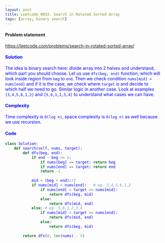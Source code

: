 ```yaml
---
layout: post
title: Leetcode 0033. Search in Rotated Sorted Array
tags: [array, binary search]
---
```


#### Problem statement

<a href="https://leetcode.com/problems/search-in-rotated-sorted-array/"> <font color = blue>https://leetcode.com/problems/search-in-rotated-sorted-array/

#### Solution
The idea is binary search here: divide array into 2 halves and understand, which part you should choose. Let us use `dfs(beg, end)` function, which will look inside region from `beg` to `end`. Then we check condition `nums[mid] > nums[end]` and if it is the case, we check where `target` is and decide to which half we need to go. Similar logic in another case. Look at examples `[3,4,5,6,1,2]` and `[5,6,1,2,3,4]` to understand what cases we can have. 

#### Complexity
Time complexity is `O(log n)`, space complexity is `O(log n)` as well because we use recursion.

#### Code
```python
class Solution:
    def search(self, nums, target):
        def dfs(beg, end):
            if end - beg <= 1:
                if nums[beg] == target: return beg
                if nums[end] == target: return end
                return -1
            
            mid = (beg + end)//2
            if nums[mid] > nums[end]:   # eg. 3,4,5,6,1,2
                if nums[end] < target <= nums[mid]:
                    return dfs(beg, mid)
                else:
                    return dfs(mid, end)
            else: # eg. 5,6,1,2,3,4
                if nums[mid] < target <= nums[end]:
                    return dfs(mid, end)
                else:
                    return dfs(beg, mid)
    
        return dfs(0, len(nums) - 1)
```

